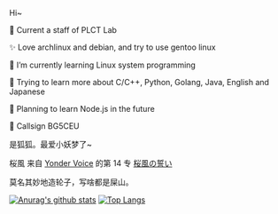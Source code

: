Hi~

<!--
**weilinfox/weilinfox** is a ✨ _special_ ✨ repository because its `README.md` (this file) appears on your GitHub profile.

### Hi there 👋

Here are some ideas to get you started:

- 🔭 I’m currently working on ...
- 🌱 I’m currently learning ...
- 👯 I’m looking to collaborate on ...
- 🤔 I’m looking for help with ...
- 💬 Ask me about ...
- 📫 How to reach me: ...
- 😄 Pronouns: ...
- ⚡ Fun fact: ...
-->

👯 Current a staff of PLCT Lab

✨ Love archlinux and debian, and try to use gentoo linux

🌱 I’m currently learning Linux system programming

🌱 Trying to learn more about C/C++, Python, Golang, Java, English and Japanese

🌱 Planning to learn Node.js in the future

🌱 Callsign BG5CEU

是狐狐。最爱小妖梦了~

桜風 来自 [Yonder Voice](https://yondervoice.net/) 的第 14 专 [桜風の誓い](https://www.dizzylab.net/d/YVCDN0014/)

莫名其妙地造轮子，写啥都是屎山。

[![Anurag's github stats](https://github-readme-stats.vercel.app/api?username=weilinfox&theme=transparent)](https://github.com/anuraghazra/github-readme-stats) [![Top Langs](https://github-readme-stats.vercel.app/api/top-langs/?username=weilinfox&layout=compact&theme=transparent)](https://github.com/anuraghazra/github-readme-stats)

